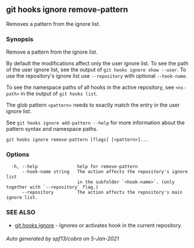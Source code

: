 ## git hooks ignore remove-pattern

Removes a pattern from the ignore list.

### Synopsis

Remove a pattern from the ignore list.

By default the modifications affect only the user ignore list.
To see the path of the user ignore list,
see the output of `git hooks ignore show --user`.
To use the repository's ignore list use `--repository`
with optional `--hook-name`.

To see the namespace paths of all hooks in the active repository,
see `<ns-path>` in the output of `git hooks list`.

The glob pattern `<pattern>` needs to exactly match the entry in the user ignore list.

See `git hooks ignore add-pattern --help` for more information
about the pattern syntax and namespace paths.

```
git hooks ignore remove-pattern [flags] [<pattern>]...
```

### Options

```
  -h, --help               help for remove-pattern
      --hook-name string   The action affects the repository's ignore list
                           in the subfolder `<hook-name>`. (only together with `--repository` flag.)
      --repository         The action affects the repository's main ignore list.
```

### SEE ALSO

* [git hooks ignore](git_hooks_ignore.md)	 - Ignores or activates hook in the current repository.

###### Auto generated by spf13/cobra on 5-Jan-2021
